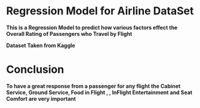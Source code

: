 # Regression Model for Airline DataSet

**This is a Regression Model to predict how various factors effect the Overall Rating of Passengers who Travel by Flight** 

**Dataset Taken from Kaggle**

# Conclusion 
**To have a great response from a passenger for any flight the Cabinet Service, Ground Service, Food in Flight , , InFlight Entertainment and Seat Comfort are very important**
